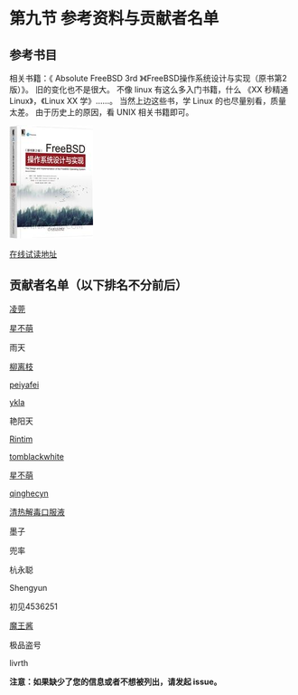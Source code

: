 # 第九节 参考资料与贡献者名单

## 参考书目

相关书籍：《 Absolute FreeBSD 3rd 》《FreeBSD操作系统设计与实现（原书第2版）》。
旧的变化也不是很大。
不像 linux 有这么多入门书籍，什么 《XX 秒精通 Linux》，《Linux XX 学》……。
当然上边这些书，学 Linux 的也尽量别看，质量太差。
由于历史上的原因，看 UNIX 相关书籍即可。

![FreeBSD 操作系统设计与实现（原书第2版）](../.gitbook/assets/zcover.jpg)

[在线试读地址](http://images.china-pub.com/ebook8080001-8085000/8084481/ch01.pdf)

## 贡献者名单（以下排名不分前后）

[凌莞](https://clansty.com)

[星不萌](https://www.moebsd.cn)

雨天

[柳离枝](https://github.com/liulitchi)

[peiyafei](https://github.com/peiyafei)

[ykla](https://github.com/ykla)

艳阳天

[Rintim](https://github.com/Rintim)

[tomblackwhite](https://github.com/tomblackwhite)

[星不萌](https://www.moebsd.cn)

[qinghecyn](https://github.com/qinghecyn)

[清热解毒口服液](https://linuxacme.cn)

墨子

兜率

杭永聪

Shengyun

初见4536251

[魔王酱](https://github.com/maouchandesu)

极品盗号

livrth

**注意：如果缺少了您的信息或者不想被列出，请发起 issue。**
